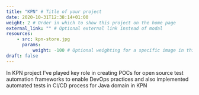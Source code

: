 ```yaml
---
title: "KPN" # Title of your project
date: 2020-10-31T12:38:14+01:00
weight: 2 # Order in which to show this project on the home page
external_link: "" # Optional external link instead of modal
resources:
    - src: kpn-store.jpg
      params:
          weight: -100 # Optional weighting for a specific image in this project folder
draft: false
---
```


In KPN project I've played key role in creating POCs for open source test automation frameworks to enable DevOps practices and also implemented automated tests in CI/CD process for Java domain in KPN 